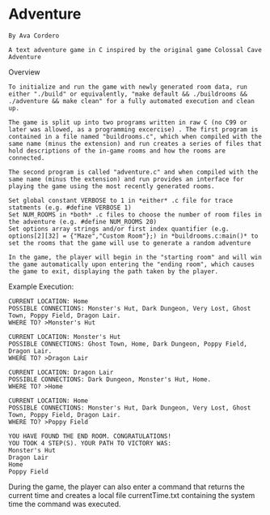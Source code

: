 # Adventure
	By Ava Cordero

	A text adventure game in C inspired by the original game Colossal Cave Adventure

Overview

	To initialize and run the game with newly generated room data, run either "./build" or equivalently, "make default && ./buildrooms && ./adventure && make clean" for a fully automated execution and clean up.

	The game is split up into two programs written in raw C (no C99 or later was allowed, as a programming excercise) . The first program is contained in a file named "buildrooms.c", which when compiled with the same name (minus the extension) and run creates a series of files that hold descriptions of the in-game rooms and how the rooms are connected.

	The second program is called "adventure.c" and when compiled with the same name (minus the extension) and run provides an interface for playing the game using the most recently generated rooms.

	Set global constant VERBOSE to 1 in *either* .c file for trace statments (e.g. #define VERBOSE 1)
	Set NUM_ROOMS in *both* .c files to choose the number of room files in the adventure (e.g. #define NUM_ROOMS 20)
	Set options array strings and/or first index quantifier (e.g. options[2][32] = {"Maze","Custom Room"};) in *buildrooms.c:main()* to set the rooms that the game will use to generate a random adventure

	In the game, the player will begin in the "starting room" and will win the game automatically upon entering the "ending room", which causes the game to exit, displaying the path taken by the player.

Example Execution:

	CURRENT LOCATION: Home
	POSSIBLE CONNECTIONS: Monster's Hut, Dark Dungeon, Very Lost, Ghost Town, Poppy Field, Dragon Lair.
	WHERE TO? >Monster's Hut

	CURRENT LOCATION: Monster's Hut
	POSSIBLE CONNECTIONS: Ghost Town, Home, Dark Dungeon, Poppy Field, Dragon Lair.
	WHERE TO? >Dragon Lair

	CURRENT LOCATION: Dragon Lair
	POSSIBLE CONNECTIONS: Dark Dungeon, Monster's Hut, Home.
	WHERE TO? >Home

	CURRENT LOCATION: Home
	POSSIBLE CONNECTIONS: Monster's Hut, Dark Dungeon, Very Lost, Ghost Town, Poppy Field, Dragon Lair.
	WHERE TO? >Poppy Field

	YOU HAVE FOUND THE END ROOM. CONGRATULATIONS!
	YOU TOOK 4 STEP(S). YOUR PATH TO VICTORY WAS:
	Monster's Hut
	Dragon Lair
	Home
	Poppy Field

During the game, the player can also enter a command that returns the current time and creates a local file currentTime.txt containing the system time the command was executed.



